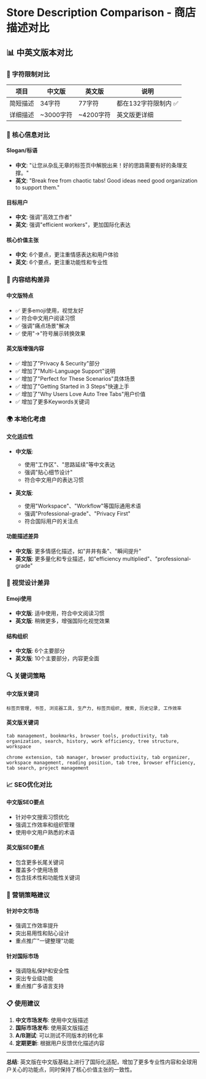 # Store Description Comparison - 商店描述对比

## 📊 **中英文版本对比**

### **📏 字符限制对比**

| 项目 | 中文版 | 英文版 | 说明 |
|------|--------|--------|------|
| 简短描述 | 34字符 | 77字符 | 都在132字符限制内 ✅ |
| 详细描述 | ~3000字符 | ~4200字符 | 英文版更详细 |

### **🎯 核心信息对比**

#### **Slogan/标语**
- **中文**: "让您从杂乱无章的标签页中解脱出来！好的思路需要有好的条理支撑。"
- **英文**: "Break free from chaotic tabs! Good ideas need good organization to support them."

#### **目标用户**
- **中文**: 强调"高效工作者"
- **英文**: 强调"efficient workers"，更加国际化表达

#### **核心价值主张**
- **中文**: 6个要点，更注重情感表达和用户体验
- **英文**: 6个要点，更注重功能性和专业性

### **📝 内容结构差异**

#### **中文版特点**
- ✅ 更多emoji使用，视觉友好
- ✅ 符合中文用户阅读习惯
- ✅ 强调"痛点场景"解决
- ✅ 使用"→"符号展示转换效果

#### **英文版增强内容**
- ✅ 增加了"Privacy & Security"部分
- ✅ 增加了"Multi-Language Support"说明
- ✅ 增加了"Perfect for These Scenarios"具体场景
- ✅ 增加了"Getting Started in 3 Steps"快速上手
- ✅ 增加了"Why Users Love Auto Tree Tabs"用户价值
- ✅ 增加了更多Keywords关键词

### **🌍 本地化考虑**

#### **文化适应性**
- **中文版**: 
  - 使用"工作区"、"思路延续"等中文表达
  - 强调"贴心细节设计"
  - 符合中文用户的表达习惯

- **英文版**:
  - 使用"Workspace"、"Workflow"等国际通用术语
  - 强调"Professional-grade"、"Privacy First"
  - 符合国际用户的关注点

#### **功能描述差异**
- **中文版**: 更多情感化描述，如"井井有条"、"瞬间提升"
- **英文版**: 更多量化和专业描述，如"efficiency multiplied"、"professional-grade"

### **🎨 视觉设计差异**

#### **Emoji使用**
- **中文版**: 适中使用，符合中文阅读习惯
- **英文版**: 稍微更多，增强国际化视觉效果

#### **结构组织**
- **中文版**: 6个主要部分
- **英文版**: 10个主要部分，内容更全面

### **🔍 关键词策略**

#### **中文版关键词**
```
标签页管理, 书签, 浏览器工具, 生产力, 标签页组织, 搜索, 历史记录, 工作效率
```

#### **英文版关键词**
```
tab management, bookmarks, browser tools, productivity, tab organization, search, history, work efficiency, tree structure, workspace

chrome extension, tab manager, browser productivity, tab organizer, workspace management, reading position, tab tree, browser efficiency, tab search, project management
```

### **📈 SEO优化对比**

#### **中文版SEO要点**
- 针对中文搜索习惯优化
- 强调工作效率和组织管理
- 使用中文用户熟悉的术语

#### **英文版SEO要点**
- 包含更多长尾关键词
- 覆盖多个使用场景
- 包含技术性和功能性关键词

### **🎯 营销策略建议**

#### **针对中文市场**
- 强调工作效率提升
- 突出易用性和贴心设计
- 重点推广"一键整理"功能

#### **针对国际市场**
- 强调隐私保护和安全性
- 突出专业级功能
- 重点推广多语言支持

### **📋 使用建议**

1. **中文市场发布**: 使用中文版描述
2. **国际市场发布**: 使用英文版描述
3. **A/B测试**: 可以测试不同版本的转化率
4. **定期更新**: 根据用户反馈优化描述内容

---

**总结**: 英文版在中文版基础上进行了国际化适配，增加了更多专业性内容和全球用户关心的功能点，同时保持了核心价值主张的一致性。
